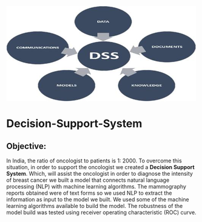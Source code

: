![title](Decision-Support-System.jpg)

# Decision-Support-System

## Objective:
In India, the ratio of oncologist to patients is 1: 2000. To overcome this situation, in order to support the oncologist we created a **Decision Support System**. Which, will assist the oncologist in order to diagnose the intensity of breast cancer we built a model that connects natural language processing (NLP) with machine learning algorithms. The mammography reports obtained were of text forms so we used NLP to extract the information as input to the model we built. We used some of the machine learning algorithms available to build the model. The robustness of the model build was tested using receiver operating characteristic (ROC) curve.
